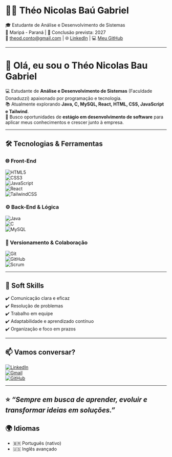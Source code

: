 # 👨‍💻 Théo Nicolas Baú Gabriel

🎓 Estudante de Análise e Desenvolvimento de Sistemas  
📍 Maripá - Paraná | 📅 Conclusão prevista: 2027  
📧 theod.conto@gmail.com | 🌐 [LinkedIn](https://www.linkedin.com/in/theo-nicolas-bau-gabriel-a59080269/) | 💻 [Meu GitHub](https://github.com/oehTGabriel)

---

# 👋 Olá, eu sou o Théo Nicolas Bau Gabriel  

💻 Estudante de **Análise e Desenvolvimento de Sistemas** (Faculdade Donaduzzi) apaixonado por programação e tecnologia.  
📚 Atualmente explorando **Java, C, MySQL, React, HTML, CSS, JavaScript e Tailwind**.  
🚀 Busco oportunidades de **estágio em desenvolvimento de software** para aplicar meus conhecimentos e crescer junto à empresa.  

---

## 🛠️ Tecnologias & Ferramentas  

### 🌐 Front-End  
![HTML5](https://img.shields.io/badge/HTML5-E34F26?style=for-the-badge&logo=html5&logoColor=white)  
![CSS3](https://img.shields.io/badge/CSS3-1572B6?style=for-the-badge&logo=css3&logoColor=white)  
![JavaScript](https://img.shields.io/badge/JavaScript-F7DF1E?style=for-the-badge&logo=javascript&logoColor=black)  
![React](https://img.shields.io/badge/React-20232A?style=for-the-badge&logo=react&logoColor=61DAFB)  
![TailwindCSS](https://img.shields.io/badge/Tailwind_CSS-38B2AC?style=for-the-badge&logo=tailwind-css&logoColor=white)  

### ⚙️ Back-End & Lógica  
![Java](https://img.shields.io/badge/Java-ED8B00?style=for-the-badge&logo=openjdk&logoColor=white)  
![C](https://img.shields.io/badge/C-00599C?style=for-the-badge&logo=c&logoColor=white)  
![MySQL](https://img.shields.io/badge/MySQL-005C84?style=for-the-badge&logo=mysql&logoColor=white)  

### 📂 Versionamento & Colaboração  
![Git](https://img.shields.io/badge/Git-F05032?style=for-the-badge&logo=git&logoColor=white)  
![GitHub](https://img.shields.io/badge/GitHub-181717?style=for-the-badge&logo=github&logoColor=white)  
![Scrum](https://img.shields.io/badge/Scrum-006400?style=for-the-badge&logo=trello&logoColor=white)  

---

## 🌟 Soft Skills  
✔️ Comunicação clara e eficaz  
✔️ Resolução de problemas  
✔️ Trabalho em equipe  
✔️ Adaptabilidade e aprendizado contínuo  
✔️ Organização e foco em prazos  

---

## 📫 Vamos conversar?  

[![LinkedIn](https://img.shields.io/badge/LinkedIn-0077B5?style=for-the-badge&logo=linkedin&logoColor=white)](https://linkedin.com/in/theo-nicolas-bau-gabriel-a59080269)  
[![Gmail](https://img.shields.io/badge/Email-D14836?style=for-the-badge&logo=gmail&logoColor=white)](mailto:theod.conto@gmail.com)  
[![GitHub](https://img.shields.io/badge/GitHub-100000?style=for-the-badge&logo=github&logoColor=white)](https://github.com/oehTGabriel)  

---

⭐️ _“Sempre em busca de aprender, evoluir e transformar ideias em soluções.”_  
---

## 🌍 Idiomas

- 🇧🇷 Português (nativo)  
- 🇺🇸 Inglês avançado 

